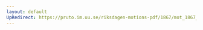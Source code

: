 ```yaml
---
layout: default
UpRedirect: https://pruto.im.uu.se/riksdagen-motions-pdf/1867/mot_1867__ak__202/mot_1867__ak__202-001.pdf
---
```

